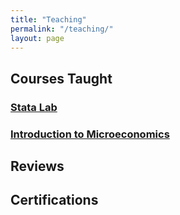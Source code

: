 ```yaml
---
title: "Teaching"
permalink: "/teaching/"
layout: page
---
```


## Courses Taught

### [Stata Lab](statalab.md) 
### [Introduction to Microeconomics](microecon.md)



## Reviews

## Certifications
